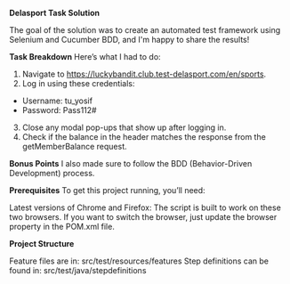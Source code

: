 **Delasport Task Solution**

The goal of the solution was to create an automated test framework using Selenium and Cucumber BDD, and I'm happy to share the results!

**Task Breakdown**
Here’s what I had to do:
1. Navigate to https://luckybandit.club.test-delasport.com/en/sports.
2. Log in using these credentials:
- Username: tu_yosif
- Password: Pass112#
3. Close any modal pop-ups that show up after logging in.
4. Check if the balance in the header matches the response from the getMemberBalance request.

**Bonus Points**
I also made sure to follow the BDD (Behavior-Driven Development) process.

**Prerequisites**
To get this project running, you’ll need:

Latest versions of Chrome and Firefox: The script is built to work on these two browsers. If you want to switch the browser, just update the browser property in the POM.xml file.

**Project Structure**

Feature files are in: src/test/resources/features
Step definitions can be found in: src/test/java/stepdefinitions
